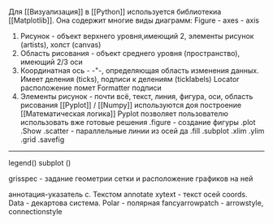 Для [[Визуализация]] в [[Python]] используется библиотекиа [[Matplotlib]].
Она содержит многие виды диаграмм:
Figure - axes - axis
1. Рисунок - объект верхнего уровня,имеющий 2, элементы рисунок (artists), холст (canvas)
2. Область рисования - объект среднего уровня (пространство), имеющий 2/3 оси
3. Координатная ось - -"-, определяющая область изменения данных. Имеет деления (ticks), подписи к делениям (ticklabels)
Locator расположение помет
Formatter подписи
4. Элементы рисунок - почти всё, текст, линия, фигура, оси, область рисования
[[Pyplot]] / [[Numpy]] используются доя построение [[Математическая логика]]
Pyplot позволяет пользователю использовать вже готовые решения
.figure - создание фигуры 
.plot
.Show
.scatter - параллельные линии из осей да
.fill
.subplot
.xlim
.ylim
.grid
.savefig
*****
legend()
subplot () 

grisspec - задание геометрии сетки и расположение графиков на ней

аннотация-указатель с. Текстом
annotate
xytext - текст осей
coords. Data - декартова система. Polar - полярная
fancyarrowpatch - arrowstyle, connectionstyle